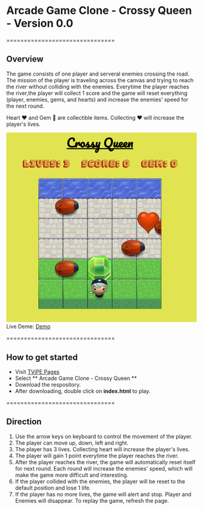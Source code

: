 # Arcade Game Clone - Crossy Queen - Version 0.0
===============================

## Overview
The game consists of one player and serveral enemies crossing the road. The mission of the player is traveling across the canvas and trying to reach the river without colliding with the enemies. Everytime the player reaches the river,the player will collect 1 score and the game will reset everything (player, enemies, gems, and hearts) and increase the enemies' speed for the next round.  

Heart :heart: and Gem :gem: are collectible items. Collecting :heart: will increase the player's lives.

![Alt text](https://github.com/TViPE/FEND-Arcade-Game/blob/master/images/screenshot_00.png)
Live Deme: [Demo](https://tvipe.github.io/FEND-Arcade-Game/)

===============================

## How to get started
- Visit [TViPE Pages](https://https://github.com/TViPE)
- Select ** Arcade Game Clone - Crossy Queen **
- Download the respository.
- After downloading, double click on **index.html** to play.


===============================

## Direction
1. Use the arrow keys on keyboard to control the movement of the player.
2. The player can move up, down, left and right.
3. The player has 3 lives. Collecting heart will increase the player's lives.
4. The player will gain 1 point everytime the player reaches the river.
5. After the player reaches the river, the game will automatically reset itself for next round. Each round will increase the enemies' speed, which will make the game more difficult and interesting.
6. If the player collided with the enemies, the player will be reset to the default position and lose 1 life. 
7. If the player has no more lives, the game will alert and stop. Player and Enemies will disappear. To replay the game, refresh the page.


